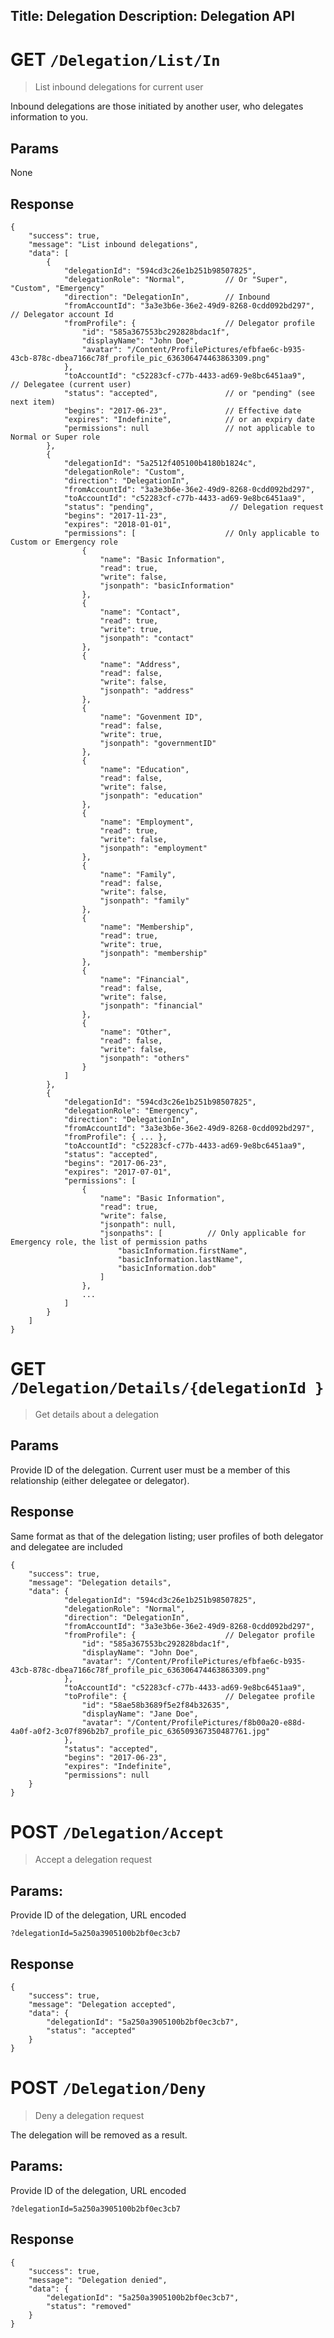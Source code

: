 Title: Delegation
Description: Delegation API
---
# GET `/Delegation/List/In`

> List inbound delegations for current user

Inbound delegations are those initiated by another user, who delegates information to you.

## Params
None

## Response

    {
        "success": true,
        "message": "List inbound delegations",
        "data": [
            {
                "delegationId": "594cd3c26e1b251b98507825",
                "delegationRole": "Normal",         // Or "Super", "Custom", "Emergency"
                "direction": "DelegationIn",        // Inbound
                "fromAccountId": "3a3e3b6e-36e2-49d9-8268-0cdd092bd297",    // Delegator account Id
                "fromProfile": {                    // Delegator profile
                    "id": "585a367553bc292828bdac1f",   
                    "displayName": "John Doe",
                    "avatar": "/Content/ProfilePictures/efbfae6c-b935-43cb-878c-dbea7166c78f_profile_pic_636306474463863309.png"
                },
                "toAccountId": "c52283cf-c77b-4433-ad69-9e8bc6451aa9",      // Delegatee (current user)
                "status": "accepted",               // or "pending" (see next item)
                "begins": "2017-06-23",             // Effective date
                "expires": "Indefinite",            // or an expiry date
                "permissions": null                 // not applicable to Normal or Super role
            },    
            {
                "delegationId": "5a2512f405100b4180b1824c",
                "delegationRole": "Custom",         
                "direction": "DelegationIn",         
                "fromAccountId": "3a3e3b6e-36e2-49d9-8268-0cdd092bd297",    
                "toAccountId": "c52283cf-c77b-4433-ad69-9e8bc6451aa9",      
                "status": "pending",                 // Delegation request
                "begins": "2017-11-23",
                "expires": "2018-01-01",
                "permissions": [                    // Only applicable to Custom or Emergency role
                    {
                        "name": "Basic Information",
                        "read": true,
                        "write": false,
                        "jsonpath": "basicInformation"
                    },
                    {
                        "name": "Contact",
                        "read": true,
                        "write": true,
                        "jsonpath": "contact"
                    },
                    {
                        "name": "Address",
                        "read": false,
                        "write": false,
                        "jsonpath": "address"
                    },
                    {
                        "name": "Govenment ID",
                        "read": false,
                        "write": true,
                        "jsonpath": "governmentID"
                    },
                    {
                        "name": "Education",
                        "read": false,
                        "write": false,
                        "jsonpath": "education"
                    },
                    {
                        "name": "Employment",
                        "read": true,
                        "write": false,
                        "jsonpath": "employment"
                    },
                    {
                        "name": "Family",
                        "read": false,
                        "write": false,
                        "jsonpath": "family"
                    },
                    {
                        "name": "Membership",
                        "read": true,
                        "write": true,
                        "jsonpath": "membership"
                    },
                    {
                        "name": "Financial",
                        "read": false,
                        "write": false,
                        "jsonpath": "financial"
                    },
                    {
                        "name": "Other",
                        "read": false,
                        "write": false,
                        "jsonpath": "others"
                    }
                ]
            },
            {
                "delegationId": "594cd3c26e1b251b98507825",
                "delegationRole": "Emergency",
                "direction": "DelegationIn",
                "fromAccountId": "3a3e3b6e-36e2-49d9-8268-0cdd092bd297",
                "fromProfile": { ... },
                "toAccountId": "c52283cf-c77b-4433-ad69-9e8bc6451aa9",
                "status": "accepted",
                "begins": "2017-06-23",
                "expires": "2017-07-01",
                "permissions": [
                    {
                        "name": "Basic Information",
                        "read": true,
                        "write": false,
                        "jsonpath": null,
                        "jsonpaths": [          // Only applicable for Emergency role, the list of permission paths
                            "basicInformation.firstName",
                            "basicInformation.lastName",
                            "basicInformation.dob"
                        ]
                    },
                    ...
                ]
            }
        ]
    }
    

# GET `/Delegation/Details/{delegationId }`
> Get details about a delegation

## Params
Provide ID of the delegation. Current user must be a member of this relationship (either delegatee or delegator).

## Response
Same format as that of the delegation listing; user profiles of both delegator and delegatee are included

    {
        "success": true,
        "message": "Delegation details",
        "data": {
                "delegationId": "594cd3c26e1b251b98507825",
                "delegationRole": "Normal",   
                "direction": "DelegationIn",     
                "fromAccountId": "3a3e3b6e-36e2-49d9-8268-0cdd092bd297",
                "fromProfile": {                    // Delegator profile
                    "id": "585a367553bc292828bdac1f",   
                    "displayName": "John Doe",
                    "avatar": "/Content/ProfilePictures/efbfae6c-b935-43cb-878c-dbea7166c78f_profile_pic_636306474463863309.png"
                },
                "toAccountId": "c52283cf-c77b-4433-ad69-9e8bc6451aa9",
                "toProfile": {                      // Delegatee profile
                    "id": "58ae58b3689f5e2f84b32635",
                    "displayName": "Jane Doe",
                    "avatar": "/Content/ProfilePictures/f8b00a20-e88d-4a0f-a0f2-3c07f896b2b7_profile_pic_636509367350487761.jpg"
                },    
                "status": "accepted",              
                "begins": "2017-06-23",      
                "expires": "Indefinite",        
                "permissions": null                 
        }
    }

# POST `/Delegation/Accept`
> Accept a delegation request

## Params:
Provide ID of the delegation, URL encoded

    ?delegationId=5a250a3905100b2bf0ec3cb7

## Response
    {
        "success": true,
        "message": "Delegation accepted",
        "data": {
            "delegationId": "5a250a3905100b2bf0ec3cb7",
            "status": "accepted"
        }
    }
    
# POST `/Delegation/Deny`
> Deny a delegation request

The delegation will be removed as a result.

## Params:
Provide ID of the delegation, URL encoded

    ?delegationId=5a250a3905100b2bf0ec3cb7

## Response
    {
        "success": true,
        "message": "Delegation denied",
        "data": {
            "delegationId": "5a250a3905100b2bf0ec3cb7",
            "status": "removed"
        }
    }